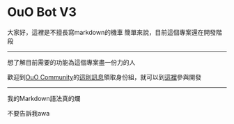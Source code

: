 # OuO Bot V3

大家好，這裡是不擅長寫markdown的機車
簡單來說，目前這個專案還在開發階段
<hr>
想了解目前需要的功能為這個專案盡一份力的人

歡迎到[OuO Community](https://discord.gg/ouou)的[這則訊息](https://discord.com/channels/970310299603312701/1026851206926192662/1087520364185260102)領取身份組，就可以到[這裡](https://discord.com/channels/970310299603312701/1088111770264150066/1088112209453916180)參與開發
<hr>
我的Markdown語法真的爛

不要告訴我awa

